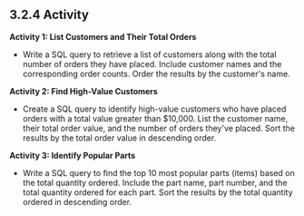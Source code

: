 ## 3.2.4 Activity



**Activity 1: List Customers and Their Total Orders**

- Write a SQL query to retrieve a list of customers along with the total number of orders they have placed. Include customer names and the corresponding order counts. Order the results by the customer's name.

**Activity 2: Find High-Value Customers**

- Create a SQL query to identify high-value customers who have placed orders with a total value greater than $10,000. List the customer name, their total order value, and the number of orders they've placed. Sort the results by the total order value in descending order.

**Activity 3: Identify Popular Parts**

- Write a SQL query to find the top 10 most popular parts (items) based on the total quantity ordered. Include the part name, part number, and the total quantity ordered for each part. Sort the results by the total quantity ordered in descending order.
